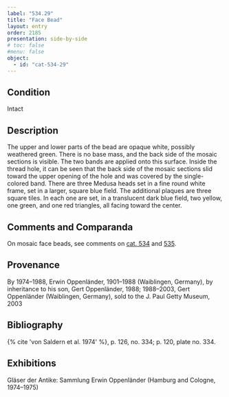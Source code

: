```yaml
---
label: "534.29"
title: "Face Bead"
layout: entry
order: 2185
presentation: side-by-side
# toc: false
#menu: false 
object:
  - id: "cat-534-29"
---
```


## Condition

Intact

## Description

The upper and lower parts of the bead are opaque white, possibly weathered green. There is no base mass, and the back side of the mosaic sections is visible. The two bands are applied onto this surface. Inside the thread hole, it can be seen that the back side of the mosaic sections slid toward the upper opening of the hole and was covered by the single-colored band. There are three Medusa heads set in a fine round white frame, set in a larger, square blue field. The additional plaques are three square tiles. In each one are set, in a translucent dark blue field, two yellow, one green, and one red triangles, all facing toward the center.

## Comments and Comparanda

On mosaic face beads, see comments on [cat. 534](/catalogue/cat-534) and [535](/catalogue/cat-535).

## Provenance

By 1974–1988, Erwin Oppenländer, 1901–1988 (Waiblingen, Germany), by inheritance to his son, Gert Oppenländer, 1988; 1988–2003, Gert Oppenländer (Waiblingen, Germany), sold to the J. Paul Getty Museum, 2003

## Bibliography

{% cite 'von Saldern et al. 1974' %}, p. 126, no. 334; p. 120, plate no. 334.

## Exhibitions

Gläser der Antike: Sammlung Erwin Oppenländer (Hamburg and Cologne, 1974–1975)